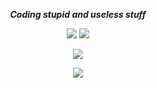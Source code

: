 <div align="center">

***Coding stupid and useless stuff***

![](https://img.shields.io/badge/neovim-%2357A143.svg?&style=for-the-badge&logo=neovim&logoColor=black)
![](https://img.shields.io/badge/rust-%23000000.svg?&style=for-the-badge&logo=rust&logoColor=white)

![](https://github-readme-stats.vercel.app/api/top-langs/?username=Friedchicken-42&layout=compact&hide_title=true&hide_border=true&theme=transparent&langs_count=6)

![](assets/misaka.gif)

</div>
